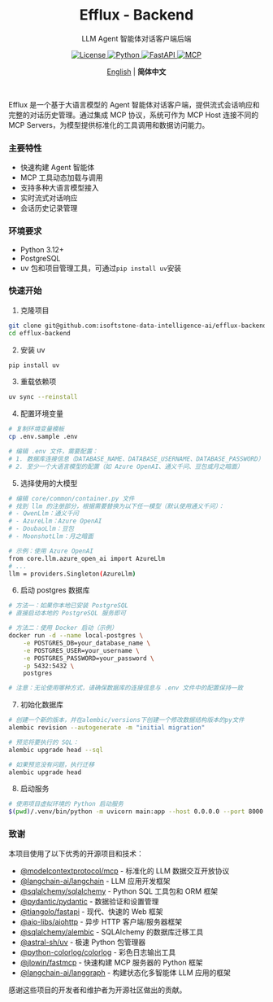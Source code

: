 

<div align="center">
    <h1>Efflux - Backend</h1>
    <p>LLM Agent 智能体对话客户端后端</p>
    <p>
        <a href="LICENSE">
            <img src="https://img.shields.io/badge/License-MIT-green.svg" alt="License">
        </a>
        <a href="https://www.python.org/downloads/">
            <img src="https://img.shields.io/badge/Python-3.12+-blue.svg" alt="Python">
        </a>
        <a href="https://fastapi.tiangolo.com/">
            <img src="https://img.shields.io/badge/FastAPI-0.115.6+-brightgreen.svg" alt="FastAPI">
        </a>
        <a href="https://modelcontextprotocol.io/">
            <img src="https://img.shields.io/badge/MCP-1.1.1-coral.svg" alt="MCP">
        </a>
    </p>
    <p>
        <a href="./README.md">English</a> | <b>简体中文</b>
    </p>
    <br/>
</div>


Efflux 是一个基于大语言模型的 Agent 智能体对话客户端，提供流式会话响应和完整的对话历史管理。通过集成 MCP 协议，系统可作为 MCP Host 连接不同的 MCP Servers，为模型提供标准化的工具调用和数据访问能力。





### 主要特性
- 快速构建 Agent 智能体
- MCP 工具动态加载与调用
- 支持多种大语言模型接入
- 实时流式对话响应
- 会话历史记录管理





### 环境要求
- Python 3.12+
- PostgreSQL
- uv 包和项目管理工具，可通过`pip install uv`安装

### 快速开始

1. 克隆项目
```bash
git clone git@github.com:isoftstone-data-intelligence-ai/efflux-backend.git
cd efflux-backend
```

2. 安装 uv
```bash
pip install uv
```

3. 重载依赖项
```bash
uv sync --reinstall
```

4. 配置环境变量
```bash
# 复制环境变量模板
cp .env.sample .env

# 编辑 .env 文件，需要配置：
# 1. 数据库连接信息（DATABASE_NAME、DATABASE_USERNAME、DATABASE_PASSWORD）
# 2. 至少一个大语言模型的配置（如 Azure OpenAI、通义千问、豆包或月之暗面）
```

5. 选择使用的大模型
```bash
# 编辑 core/common/container.py 文件
# 找到 llm 的注册部分，根据需要替换为以下任一模型（默认使用通义千问）：
# - QwenLlm：通义千问
# - AzureLlm：Azure OpenAI
# - DoubaoLlm：豆包
# - MoonshotLlm：月之暗面

# 示例：使用 Azure OpenAI
from core.llm.azure_open_ai import AzureLlm
# ...
llm = providers.Singleton(AzureLlm)
```

6. 启动 postgres 数据库
```bash
# 方法一：如果你本地已安装 PostgreSQL
# 直接启动本地的 PostgreSQL 服务即可

# 方法二：使用 Docker 启动（示例）
docker run -d --name local-postgres \
    -e POSTGRES_DB=your_database_name \
    -e POSTGRES_USER=your_username \
    -e POSTGRES_PASSWORD=your_password \
    -p 5432:5432 \
    postgres

# 注意：无论使用哪种方式，请确保数据库的连接信息与 .env 文件中的配置保持一致
```

7. 初始化数据库
```bash
# 创建一个新的版本，并在alembic/versions下创建一个修改数据结构版本的py文件
alembic revision --autogenerate -m "initial migration"

# 预览将要执行的 SQL：
alembic upgrade head --sql

# 如果预览没有问题，执行迁移
alembic upgrade head
```

8. 启动服务
```bash
# 使用项目虚拟环境的 Python 启动服务
$(pwd)/.venv/bin/python -m uvicorn main:app --host 0.0.0.0 --port 8000
```


### 致谢

本项目使用了以下优秀的开源项目和技术：

- [@modelcontextprotocol/mcp](https://modelcontextprotocol.io) - 标准化的 LLM 数据交互开放协议
- [@langchain-ai/langchain](https://github.com/langchain-ai/langchain) - LLM 应用开发框架
- [@sqlalchemy/sqlalchemy](https://github.com/sqlalchemy/sqlalchemy) - Python SQL 工具包和 ORM 框架
- [@pydantic/pydantic](https://github.com/pydantic/pydantic) - 数据验证和设置管理
- [@tiangolo/fastapi](https://github.com/tiangolo/fastapi) - 现代、快速的 Web 框架
- [@aio-libs/aiohttp](https://github.com/aio-libs/aiohttp) - 异步 HTTP 客户端/服务器框架
- [@sqlalchemy/alembic](https://github.com/sqlalchemy/alembic) - SQLAlchemy 的数据库迁移工具
- [@astral-sh/uv](https://github.com/astral-sh/uv) - 极速 Python 包管理器
- [@python-colorlog/colorlog](https://github.com/python-colorlog/colorlog) - 彩色日志输出工具
- [@jlowin/fastmcp](https://github.com/jlowin/fastmcp) - 快速构建 MCP 服务器的 Python 框架
- [@langchain-ai/langgraph](https://github.com/langchain-ai/langgraph) - 构建状态化多智能体 LLM 应用的框架

感谢这些项目的开发者和维护者为开源社区做出的贡献。



